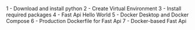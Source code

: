 1 - Download and install python
2 - Create Virtual  Environment
3 - Install required packages
4 - Fast Api Hello  World
5 - Docker Desktop and  Docker Compose
6 - Production Dockerfile for  Fast Api
7 - Docker-based  Fast Api